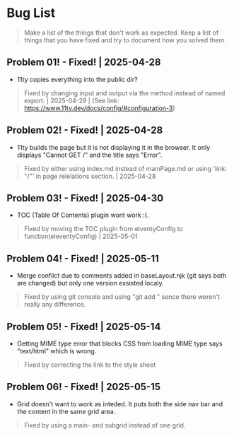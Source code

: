 # Bug List

> Make a list of the things that don't work as expected. Keep a list of things that you have fixed and try to document how you solved them.

## Problem 01! - Fixed! | 2025-04-28
  - 11ty copies everything into the public dir? 
  > Fixed by changing input and output via the method instead of named export. | 2025-04-28 | (See link: https://www.11ty.dev/docs/config/#configuration-3)
  
## Problem 02! - Fixed! | 2025-04-28
  - 11ty builds the page but it is not displaying it in the browser. It only displays "Cannot GET /" and the title says "Error".
  > Fixed by either using index.md instead of mainPage.md or using 'link: "/"' in page relelations section. | 2025-04-28

## Problem 03! - Fixed! | 2025-04-30
  - TOC (Table Of Contents) plugin wont work :(.
  > Fixed by moving the TOC plugin from elventyConfig to function(eleventyConfig) | 2025-05-01

## Problem 04! - Fixed! | 2025-05-11
  - Merge confilct due to comments added in baseLayout.njk (git says both are changed) but only one version exsisted localy.
  > Fixed by using git console and using "git add <fileNameHere>" sence there weren't really any difference.

## Problem 05! - Fixed! | 2025-05-14
  - Getting MIME type error that blocks CSS from loading MIME type says "text/html" which is wrong. 
  > Fixed by correcting the link to the style sheet

## Problem 06! - Fixed! | 2025-05-15
  - Grid doesn't want to work as inteded. It puts both the side nav bar and the content in the same grid area.
  > Fixed by using a main- and subgrid instead of one grid.